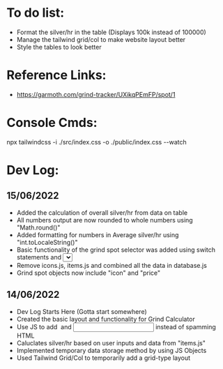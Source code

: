 # To do list:

-   Format the silver/hr in the table (Displays 100k instead of 100000)
-   Manage the tailwind grid/col to make website layout better
-   Style the tables to look better

# Reference Links:

-   https://garmoth.com/grind-tracker/UXikqPEmFP/spot/1

# Console Cmds:

npx tailwindcss -i ./src/index.css -o ./public/index.css --watch

# Dev Log:

##   15/06/2022
-   Added the calculation of overall silver/hr from data on table
-   All numbers output are now rounded to whole numbers using "Math.round()"
-   Added formatting for numbers in Average silver/hr using "int.toLocaleString()"
-   Basic functionality of the grind spot selector was added using switch statements and <select>
-   Remove icons.js, items.js and combined all the data in database.js
-   Grind spot objects now include "icon" and "price"

##   14/06/2022
-   Dev Log Starts Here (Gotta start somewhere)
-   Created the basic layout and functionality for Grind Calculator
-   Use JS to add <img> and <input> instead of spamming HTML
-   Caluclates silver/hr based on user inputs and data from "items.js"
-   Implemented temporary data storage method by using JS Objects
-   Used Tailwind Grid/Col to temporarily add a grid-type layout
